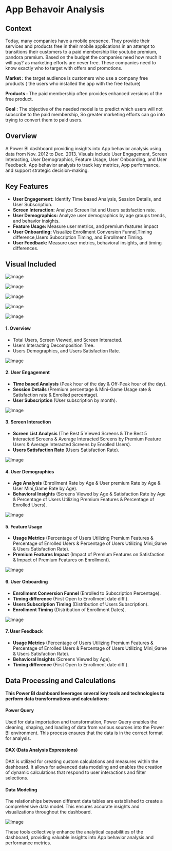 ﻿# App Behavoir Analysis
## Context
Today, many companies have a mobile presence. They provide their services and products free in their mobile applications in an attempt to transitions their customers to a paid membership like youtube premium, pandora premium.
Based on the budget the companies need how much it will pay? as marketing efforts are never free. These companies need to know exactly who to target with offers and promotions.

<b>Market :</b> the target audience is customers who use a company free products ( the users who installed the app with the free feature)

<b>Products :</b> The paid membership often provides enhanced versions of the free product.

<b>Goal :</b> The objective of the needed model is to predict which users will not subscribe to the paid membership, So greater marketing efforts can go into trying to convert them to paid users.

## Overview
A Power BI dashboard providing insights into App behavior analysis using data from Nov. 2012 to Dec. 2013. Visuals include User Engagement, Screen Interacting, User Demographics, Feature Usage, User Onboarding, and User Feedback. App behavior analysis to track key metrics, App performance, and support strategic decision-making.
## Key Features
- <b> User Engagement:</b> Identify Time based Analysis, Session Details, and User Subscription.
- <b> Screen Interaction:</b> Analyze Screen list and Users satisfaction rate.
- <b> User Demographics: </b> Analyze user demographics by age groups trends, and behavior insights.
- <b> Feature Usage: </b> Measure user metrics, and premium features impact
- <b> User Onboarding: </b> Visualize Enrollment Conversion Funnel,Timing difference,Users Subscription Timing, and Enrollment Timing.
- <b> User Feedback: </b> Measure user metrics, behavioral insights, and timing differences.
  
## Visual Included

![Image](https://github.com/user-attachments/assets/13abb4ba-a6d1-4e52-bb1a-10b4773af5d1)

![Image](https://github.com/user-attachments/assets/d4322dd4-d863-4902-ac38-15d6c897324d)

![Image](https://github.com/user-attachments/assets/f8d90c96-d0d6-4d6a-a13b-2c453b8132c4)

![Image](https://github.com/user-attachments/assets/c70968e1-951a-4522-af23-702ac9477dbb)

![Image](https://github.com/user-attachments/assets/a8e7be7d-92b6-4a51-bb20-713bba143dbe)

#### 1. Overview
* Total Users, Screen Viewed, and Screen Interacted.
* Users Interacting Decomposition Tree.
* Users Demographics, and Users Satisfaction Rate.
  
![Image](https://github.com/user-attachments/assets/10ade1b3-031a-483a-9d52-c944f82c04ef)

#### 2. User Engagement
* <b>Time based Analysis</b> (Peak hour of the day & Off-Peak hour of the day).
* <b>Session Details</b> (Premium percentage & Mini-Game Usage rate & Satisfaction rate & Enrolled percentage).
* <b>User Subscription</b> (User subscription by month).

![Image](https://github.com/user-attachments/assets/1f32861e-77e8-4e70-bb10-0ca120835764)

#### 3. Screen Interaction
* <b>Screen List Analysis</b> (The Best 5 Viewed Screens & The Best 5 Interacted Screens & Average Interacted Screens by Premium Feature Users & Average Interacted Screens by Enrolled Users).
* <b>Users Satisfaction Rate</b> (Users Satisfaction Rate).

![Image](https://github.com/user-attachments/assets/6f01508e-4d0a-4b75-9654-6827f483b393)

#### 4. User Demographics
* <b>Age Analysis</b> (Enrollment Rate by Age & User premium Rate by Age & User Mini_Game Rate by Age).
* <b>Behavioral Insights</b> (Screens Viewed by Age & Satisfaction Rate by Age & Percentage of Users Utilizing Premium Features & Percentage of Enrolled Users).

![Image](https://github.com/user-attachments/assets/3e206c2d-86b4-49de-89c7-5f9ca242c95e)

#### 5. Feature Usage
* <b>Usage Metrics</b> (Percentage of Users Utilizing Premium Features & Percentage of Enrolled Users & Percentage of Users Utilizing Mini_Game & Users Satisfaction Rate).
* <b>Premium Features Impact</b> (Impact of Premium Features on Satisfaction & Impact of Premium Features on Enrollment).

![Image](https://github.com/user-attachments/assets/b4d03ea5-9812-4831-a4fe-e3061775b856)

#### 6. User Onboarding
* <b>Enrollment Conversion Funnel</b> (Enrolled to Subscription Percentage).
* <b>Timing difference</b> (First Open to Enrollment date diff.).
* <b>Users Subscription Timing</b> (Distribution of Users Subscription).
* <b>Enrollment Timing</b> (Distribution of Enrollment Dates).

![Image](https://github.com/user-attachments/assets/6874f01c-d442-40ec-9bb5-eee9df8b0452)

#### 7. User Feedback
* <b>Usage Metrics</b> (Percentage of Users Utilizing Premium Features & Percentage of Enrolled Users & Percentage of Users Utilizing Mini_Game & Users Satisfaction Rate).
* <b>Behavioral Insights</b> (Screens Viewed by Age).
* <b>Timing difference</b> (First Open to Enrollment date diff.).

## Data Processing and Calculations
<b>This Power BI dashboard leverages several key tools and technologies to perform data transformations and calculations:</b>

#### Power Query 
Used for data importation and transformation, Power Query enables the cleaning, shaping, and loading of data from various sources into the Power BI environment. This process ensures that the data is in the correct format for analysis.

#### DAX (Data Analysis Expressions)
DAX is utilized for creating custom calculations and measures within the dashboard. It allows for advanced data modeling and enables the creation of dynamic calculations that respond to user interactions and filter selections.

#### Data Modeling
The relationships between different data tables are established to create a comprehensive data model. This ensures accurate insights and visualizations throughout the dashboard.

![Image](https://github.com/user-attachments/assets/ccb5385b-d8a4-4bc5-be2d-56da4e002e07)

These tools collectively enhance the analytical capabilities of the dashboard, providing valuable insights into App behavior analysis and performance metrics.
















  
  






